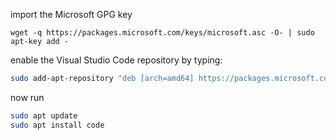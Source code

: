 import the Microsoft GPG key

`wget -q https://packages.microsoft.com/keys/microsoft.asc -O- | sudo apt-key add -`

enable the Visual Studio Code repository by typing:

```bash
sudo add-apt-repository "deb [arch=amd64] https://packages.microsoft.com/repos/vscode stable main"
```

now run 

```bash
sudo apt update
sudo apt install code
```
